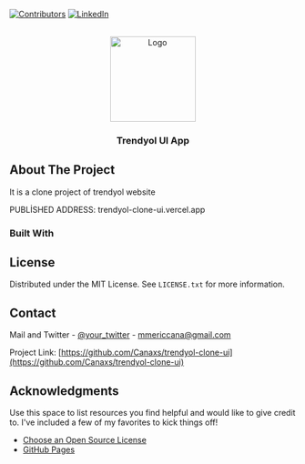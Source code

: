 
[![Contributors][contributors-shield]][contributors-url]
[![LinkedIn][linkedin-shield]][linkedin-url]

<!-- PROJECT LOGO -->
<br />
<div align="center">
  <a href="https://github.com/Canaxs/trendyol-clone-ui">
    <img src="https://www.cdnlogo.com/logos/t/78/trendyol-stayhome.svg" alt="Logo" width="150" height="150">
  </a>

<h3 align="center">Trendyol UI App</h3>
</div>

<!-- ABOUT THE PROJECT -->
## About The Project

It is a clone project of trendyol website

PUBLİSHED ADDRESS: trendyol-clone-ui.vercel.app



### Built With


<!-- LICENSE -->
## License

Distributed under the MIT License. See `LICENSE.txt` for more information.



<!-- CONTACT -->
## Contact

Mail and Twitter - [@your_twitter](https://twitter.com/cana_meric) - mmericcana@gmail.com

Project Link: [https://github.com/Canaxs/trendyol-clone-ui](https://github.com/Canaxs/trendyol-clone-ui)



<!-- ACKNOWLEDGMENTS -->
## Acknowledgments

Use this space to list resources you find helpful and would like to give credit to. I've included a few of my favorites to kick things off!

* [Choose an Open Source License](https://choosealicense.com)
* [GitHub Pages](https://pages.github.com)


<!-- MARKDOWN LINKS & IMAGES -->
<!-- https://www.markdownguide.org/basic-syntax/#reference-style-links -->
[contributors-shield]: https://img.shields.io/github/contributors/othneildrew/Best-README-Template.svg?style=for-the-badge
[contributors-url]: https://github.com/Canaxs/trendyol-clone-ui
[linkedin-shield]: https://img.shields.io/badge/-LinkedIn-black.svg?style=for-the-badge&logo=linkedin&colorB=555
[linkedin-url]: https://www.linkedin.com/in/mericcana/

